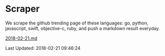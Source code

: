 # Scraper

We scrape the github trending page of these languages: go, python, javascript, swift, objective-c, ruby, and push a markdown result everyday.

[2018-02-21.md](https://github.com/henson/Scraper/blob/master/2018-02-21.md)

Last Updated: 2018-02-21 09:46:24